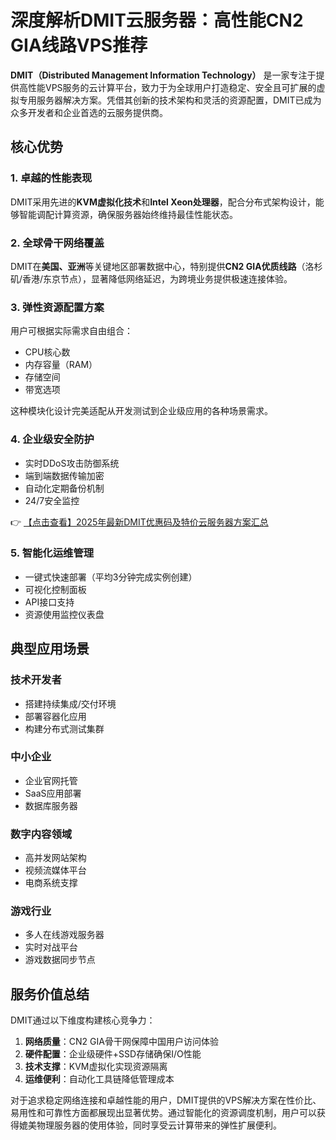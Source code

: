 # 深度解析DMIT云服务器：高性能CN2 GIA线路VPS推荐

**DMIT（Distributed Management Information Technology）** 是一家专注于提供高性能VPS服务的云计算平台，致力于为全球用户打造稳定、安全且可扩展的虚拟专用服务器解决方案。凭借其创新的技术架构和灵活的资源配置，DMIT已成为众多开发者和企业首选的云服务提供商。

## 核心优势

### 1. 卓越的性能表现
DMIT采用先进的**KVM虚拟化技术**和**Intel Xeon处理器**，配合分布式架构设计，能够智能调配计算资源，确保服务器始终维持最佳性能状态。

### 2. 全球骨干网络覆盖
DMIT在**美国、亚洲**等关键地区部署数据中心，特别提供**CN2 GIA优质线路**（洛杉矶/香港/东京节点），显著降低网络延迟，为跨境业务提供极速连接体验。

### 3. 弹性资源配置方案
用户可根据实际需求自由组合：
- CPU核心数
- 内存容量（RAM）
- 存储空间
- 带宽选项

这种模块化设计完美适配从开发测试到企业级应用的各种场景需求。

### 4. 企业级安全防护
- 实时DDoS攻击防御系统
- 端到端数据传输加密
- 自动化定期备份机制
- 24/7安全监控

👉 [【点击查看】2025年最新DMIT优惠码及特价云服务器方案汇总](https://bit.ly/dmit_coupon)

### 5. 智能化运维管理
- 一键式快速部署（平均3分钟完成实例创建）
- 可视化控制面板
- API接口支持
- 资源使用监控仪表盘

## 典型应用场景

### 技术开发者
- 搭建持续集成/交付环境
- 部署容器化应用
- 构建分布式测试集群

### 中小企业
- 企业官网托管
- SaaS应用部署
- 数据库服务器

### 数字内容领域
- 高并发网站架构
- 视频流媒体平台
- 电商系统支撑

### 游戏行业
- 多人在线游戏服务器
- 实时对战平台
- 游戏数据同步节点

## 服务价值总结

DMIT通过以下维度构建核心竞争力：
1. **网络质量**：CN2 GIA骨干网保障中国用户访问体验
2. **硬件配置**：企业级硬件+SSD存储确保I/O性能
3. **技术支撑**：KVM虚拟化实现资源隔离
4. **运维便利**：自动化工具链降低管理成本

对于追求稳定网络连接和卓越性能的用户，DMIT提供的VPS解决方案在性价比、易用性和可靠性方面都展现出显著优势。通过智能化的资源调度机制，用户可以获得媲美物理服务器的使用体验，同时享受云计算带来的弹性扩展便利。